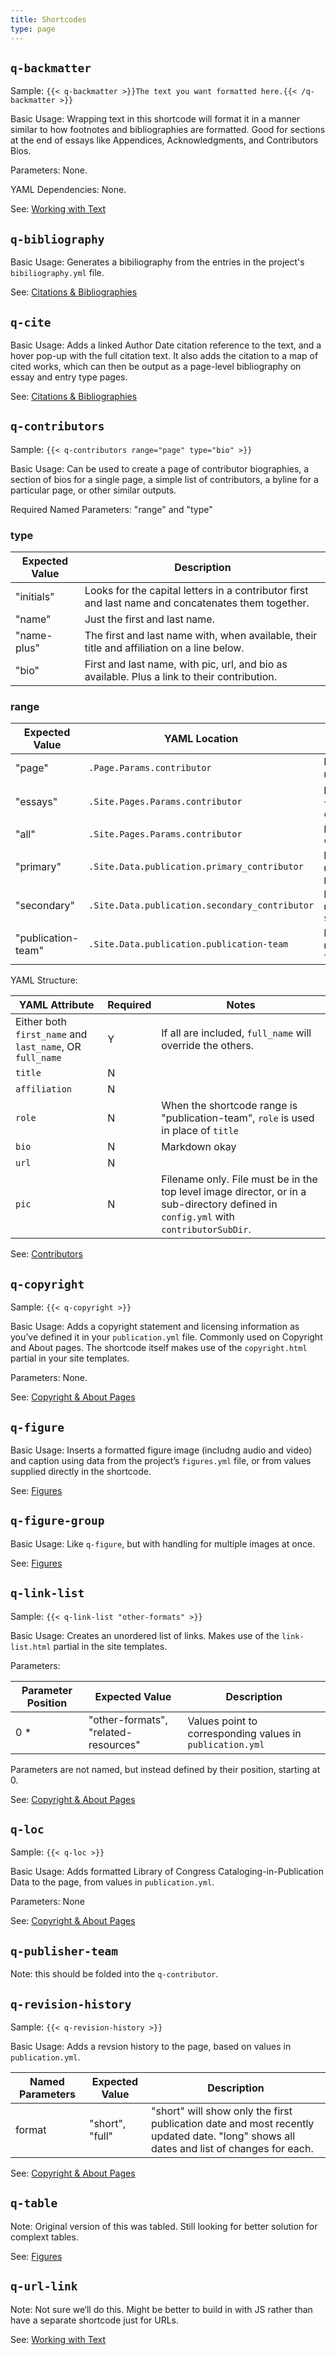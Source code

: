 ```yaml
---
title: Shortcodes
type: page
---
```


## `q-backmatter`

Sample: `{{< q-backmatter >}}The text you want formatted here.{{< /q-backmatter >}}`

Basic Usage: Wrapping text in this shortcode will format it in a manner similar to how footnotes and bibliographies are formatted. Good for sections at the end of essays like Appendices, Acknowledgments, and Contributors Bios.

Parameters: None.

YAML Dependencies: None.

See: [Working with Text](text/index.html)

## `q-bibliography`

Basic Usage: Generates a bibiliography from the entries in the project's `bibiliography.yml` file.

See: [Citations & Bibliographies](bibliographies/index.html)

## `q-cite`

Basic Usage: Adds a linked Author Date citation reference to the text, and a hover pop-up with the full citation text. It also adds the citation to a map of cited works, which can then be output as a page-level bibliography on essay and entry type pages.

See: [Citations & Bibliographies](bibliographies/index.html)

## `q-contributors`

Sample: `{{< q-contributors range="page" type="bio" >}}`

Basic Usage: Can be used to create a page of contributor biographies, a section of bios for a single page, a simple list of contributors, a byline for a particular page, or other similar outputs.

Required Named Parameters: "range" and "type"

### type

| Expected Value | Description                              |
| -------------- | ---------------------------------------- |
| "initials"     | Looks for the capital letters in a contributor first and last name and concatenates them together. |
| "name"         | Just the first and last name.            |
| "name-plus"    | The first and last name with, when available, their title and affiliation on a line below. |
| "bio"          | First and last name, with pic, url, and bio as available. Plus a link to their contribution. |

### range

| Expected Value     | YAML Location                            | Description                              |
| ------------------ | ---------------------------------------- | ---------------------------------------- |
| "page"             | `.Page.Params.contributor`               | In the current Page under `contributor`  |
| "essays"           | `.Site.Pages.Params.contributor`         | In any Page with a `type: essay` under `contributor` |
| "all"              | `.Site.Pages.Params.contributor`         | In all Pages under `contributor`         |
| "primary"          | `.Site.Data.publication.primary_contributor` | In `publication.yml` under `primary_contributor` |
| "secondary"        | `.Site.Data.publication.secondary_contributor` | In `publication.yml` under `secondary_contributor` |
| "publication-team" | `.Site.Data.publication.publication-team` | In `publication.yml` under `publication-team` |

YAML Structure:

| YAML Attribute | Required | Notes
| --- | --- | --- |
| Either both `first_name` and `last_name`, OR `full_name` | Y | If all are included, `full_name` will override the others. |
| `title` | N |  |
| `affiliation` | N |  |
| `role` | N | When the shortcode range is "publication-team", `role` is used in place of `title` |
| `bio` | N | Markdown okay |
| `url` | N |  |
| `pic` | N | Filename only. File must be in the top level image director, or in a sub-directory defined in `config.yml` with `contributorSubDir`. |

See: [Contributors](contributors/index.html)

## `q-copyright`

Sample: `{{< q-copyright >}}`

Basic Usage: Adds a copyright statement and licensing information as you’ve defined it in your `publication.yml` file. Commonly used on Copyright and About pages. The shortcode itself makes use of the `copyright.html` partial in your site templates.

Parameters: None.

See: [Copyright & About Pages](copyright/index.html)

## `q-figure`

Basic Usage: Inserts a formatted figure image (includng audio and video) and caption using data from the project’s `figures.yml` file, or from values supplied directly in the shortcode.

See: [Figures](figures/index.html)

## `q-figure-group`

Basic Usage: Like `q-figure`, but with handling for multiple images at once.

See: [Figures](figures/index.html)

## `q-link-list`

Sample: `{{< q-link-list "other-formats" >}}`

Basic Usage: Creates an unordered list of links. Makes use of the `link-list.html` partial in the site templates.

Parameters:

| Parameter Position | Expected Value                       | Description                              |
| ------------------ | ------------------------------------ | ---------------------------------------- |
| 0 *                | "other-formats", "related-resources" | Values point to corresponding values in `publication.yml` |

Parameters are not named, but instead defined by their position, starting at 0.

See: [Copyright & About Pages](copyright/index.html)

## `q-loc`

Sample: `{{< q-loc >}}`

Basic Usage: Adds formatted Library of Congress Cataloging-in-Publication Data to the page, from values in `publication.yml`.

Parameters: None

See: [Copyright & About Pages](copyright/index.html)

## `q-publisher-team`

Note: this should be folded into the `q-contributor`.

## `q-revision-history`

Sample: `{{< q-revision-history >}}`

Basic Usage: Adds a revsion history to the page, based on values in `publication.yml`.

| Named Parameters | Expected Value  | Description                              |
| ---------------- | --------------- | ---------------------------------------- |
| format           | "short", "full" | "short" will show only the first publication date and most recently updated date. "long" shows all dates and list of changes for each. |

See: [Copyright & About Pages](copyright/index.html)

## `q-table`

Note: Original version of this was tabled. Still looking for better solution for complext tables.

See: [Figures](figures/index.html)

## `q-url-link`

Note: Not sure we‘ll do this. Might be better to build in with JS rather than have a separate shortcode just for URLs.

See: [Working with Text](text/index.html)
